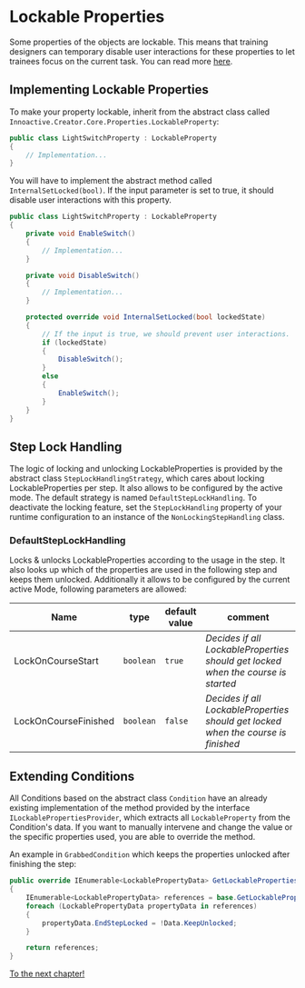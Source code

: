 # Lockable Properties

Some properties of the objects are lockable. This means that training designers can temporary disable user interactions for these properties to let trainees focus on the current task. You can read more [here](../innoactive-creator/suspending-interactions.md).

## Implementing Lockable Properties

To make your property lockable, inherit from the abstract class called `Innoactive.Creator.Core.Properties.LockableProperty`:

```csharp
public class LightSwitchProperty : LockableProperty
{
    // Implementation...
}
```

You will have to implement the abstract method called `InternalSetLocked(bool)`. If the input parameter is set to true, it should disable user interactions with this property.

```csharp
public class LightSwitchProperty : LockableProperty
{
    private void EnableSwitch()
    {
        // Implementation...
    }

    private void DisableSwitch()
    {
        // Implementation...
    }

    protected override void InternalSetLocked(bool lockedState)
    {
        // If the input is true, we should prevent user interactions.
        if (lockedState)
        {
            DisableSwitch();
        }
        else
        {
            EnableSwitch();
        }
    }
}
```

## Step Lock Handling
The logic of locking and unlocking LockableProperties is provided by the abstract class `StepLockHandlingStrategy`, which cares about locking LockableProperties per step. It also allows to be configured by the active mode. The default strategy is named `DefaultStepLockHandling`. To deactivate the locking feature, set the `StepLockHandling` property of your runtime configuration to an instance of the `NonLockingStepHandling` class.

### DefaultStepLockHandling
Locks & unlocks LockableProperties according to the usage in the step. It also looks up which of the properties are used in the following step and keeps them unlocked. Additionally it allows to be configured by the current active Mode, following parameters are allowed:

Name | type | default value | comment
|---|---|---|---|
LockOnCourseStart | `boolean` | `true` | *Decides if all LockableProperties should get locked when the course is started*
LockOnCourseFinished | `boolean` | `false` | *Decides if all LockableProperties should get locked when the course is finished*

## Extending Conditions
All Conditions based on the abstract class `Condition` have an already existing implementation of the method provided by the interface `ILockablePropertiesProvider`, which extracts all `LockableProperty` from the Condition's data. If you want to manually intervene and change the value or the specific properties used, you are able to override the method.

An example in `GrabbedCondition` which keeps the properties unlocked after finishing the step:
```csharp
public override IEnumerable<LockablePropertyData> GetLockableProperties()
{
    IEnumerable<LockablePropertyData> references = base.GetLockableProperties();
    foreach (LockablePropertyData propertyData in references)
    {
        propertyData.EndStepLocked = !Data.KeepUnlocked;
    }

    return references;
}
```

[To the next chapter!](11-text-to-speech.md)